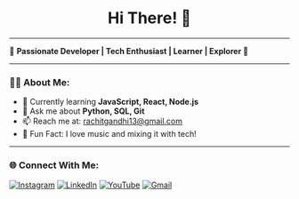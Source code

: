 <h1 align="center">Hi There! 👋</h1>

---

🚀 **Passionate Developer | Tech Enthusiast | Learner | Explorer 🌟**

---

### 🧑‍💻 About Me:

- 🌱 Currently learning **JavaScript, React, Node.js**
- 💬 Ask me about **Python, SQL, Git**
- 📫 Reach me at: rachitgandhi13@gmail.com
- 🎵 Fun Fact: I love music and mixing it with tech!

---

### 🌐 Connect With Me:

[![Instagram](https://img.shields.io/badge/Instagram-E4405F?style=for-the-badge&logo=instagram&logoColor=white)](https://instagram.com/)
[![LinkedIn](https://img.shields.io/badge/LinkedIn-0077B5?style=for-the-badge&logo=linkedin&logoColor=white)](https://linkedin.com/)
[![YouTube](https://img.shields.io/badge/YouTube-FF0000?style=for-the-badge&logo=youtube&logoColor=white)](https://youtube.com/)
[![Gmail](https://img.shields.io/badge/Gmail-D14836?style=for-the-badge&logo=gmail&logoColor=white)](mailto:rachitgandhi13@gmail.com)
